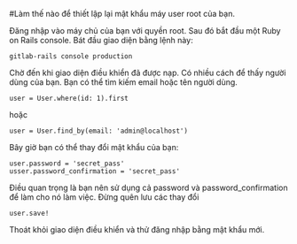 #Làm thế nào để thiết lập lại mật khẩu máy user root của bạn.

Đăng nhập vào máy chủ của bạn với quyền root. Sau đó bắt đầu một Ruby on Rails console. 
Bát đầu giao diện bằng lệnh này:
```
gitlab-rails console production
```

Chờ đến khi giao diện điều khiển đã được nạp.
Có nhiều cách để thấy người dùng của bạn. Bạn có thể tìm kiếm email hoặc tên người dùng.
```
user = User.where(id: 1).first
```
hoặc
```
user = User.find_by(email: 'admin@localhost')
```
Bây giờ bạn có thể thay đổi mật khẩu của bạn:
```
user.password = 'secret_pass'
usser.password_confirmation = 'secret_pass'
```
Điều quan trọng là bạn nên sử dụng cả password và password_confirmation để làm cho nó làm việc.
Đừng quên lưu các thay đổi

```
user.save!
```

Thoát khỏi giao diện điều khiển và thử đăng nhập bằng mật khẩu mới.
